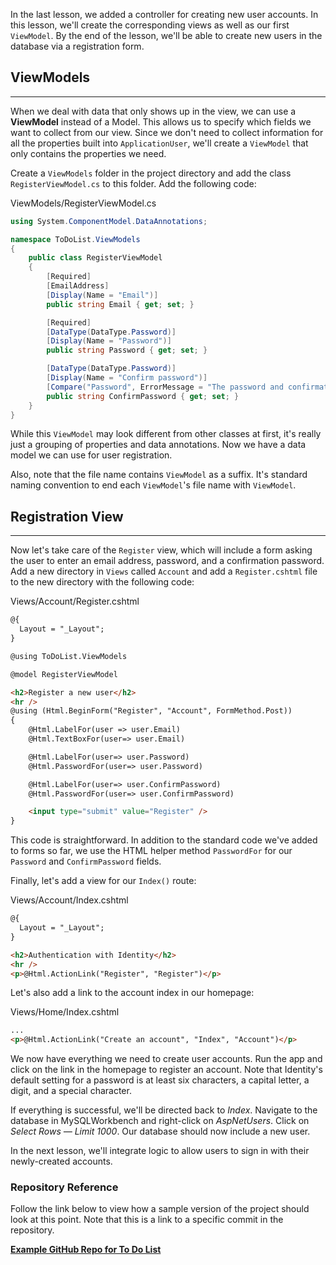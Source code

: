 In the last lesson, we added a controller for creating new user accounts. In this lesson, we'll create the corresponding views as well as our first `ViewModel`. By the end of the lesson, we'll be able to create new users in the database via a registration form.

## ViewModels
---

When we deal with data that only shows up in the view, we can use a **ViewModel** instead of a Model. This allows us to specify which fields we want to collect from our view. Since we don't need to collect information for all the properties built into `ApplicationUser`, we'll create a `ViewModel` that only contains the properties we need.

Create a `ViewModels` folder in the project directory and add the class `RegisterViewModel.cs` to this folder. Add the following code:

<div class="filename">ViewModels/RegisterViewModel.cs</div>

```csharp
using System.ComponentModel.DataAnnotations;

namespace ToDoList.ViewModels
{
    public class RegisterViewModel
    {
        [Required]
        [EmailAddress]
        [Display(Name = "Email")]
        public string Email { get; set; }

        [Required]
        [DataType(DataType.Password)]
        [Display(Name = "Password")]
        public string Password { get; set; }

        [DataType(DataType.Password)]
        [Display(Name = "Confirm password")]
        [Compare("Password", ErrorMessage = "The password and confirmation password do not match.")]
        public string ConfirmPassword { get; set; }
    }
}
```

While this `ViewModel` may look different from other classes at first, it's really just a grouping of properties and data annotations. Now we have a data model we can use for user registration.

Also, note that the file name contains `ViewModel` as a suffix. It's standard naming convention to end each `ViewModel`'s file name with `ViewModel`.

## Registration View
---

Now let's take care of the `Register` view, which will include a form asking the user to enter an email address, password, and a confirmation password. Add a new directory in `Views` called `Account` and add a `Register.cshtml` file to the new directory with the following code:

<div class="filename">Views/Account/Register.cshtml</div>

```html
@{
  Layout = "_Layout";
}

@using ToDoList.ViewModels

@model RegisterViewModel

<h2>Register a new user</h2>
<hr />
@using (Html.BeginForm("Register", "Account", FormMethod.Post))
{
    @Html.LabelFor(user => user.Email)
    @Html.TextBoxFor(user=> user.Email)

    @Html.LabelFor(user=> user.Password)
    @Html.PasswordFor(user=> user.Password)

    @Html.LabelFor(user=> user.ConfirmPassword)
    @Html.PasswordFor(user=> user.ConfirmPassword)

    <input type="submit" value="Register" />
}
```

This code is straightforward. In addition to the standard code we've added to forms so far, we use the HTML helper method `PasswordFor` for our `Password` and `ConfirmPassword` fields.

Finally, let's add a view for our `Index()` route:

<div class="filename">Views/Account/Index.cshtml</div>

```html
@{
  Layout = "_Layout";
}

<h2>Authentication with Identity</h2>
<hr />
<p>@Html.ActionLink("Register", "Register")</p>
```

Let's also add a link to the account index in our homepage:

<div class="filename">Views/Home/Index.cshtml</div>

```html
...
<p>@Html.ActionLink("Create an account", "Index", "Account")</p>
```

We now have everything we need to create user accounts. Run the app and click on the link in the homepage to register an account. Note that Identity's default setting for a password is at least six characters, a capital letter, a digit, and a special character.

If everything is successful, we'll be directed back to _Index_. Navigate to the database in MySQLWorkbench and right-click on _AspNetUsers_. Click on _Select Rows — Limit 1000_. Our database should now include a new user.

In the next lesson, we'll integrate logic to allow users to sign in with their newly-created accounts.

### Repository Reference

Follow the link below to view how a sample version of the project should look at this point. Note that this is a link to a specific commit in the repository.

**[<i class="glyphicon glyphicon-folder-open"></i> Example GitHub Repo for To Do List](https://github.com/epicodus-lessons/c-sharp-to-do-list-dotnet-5-week-5/tree/4_identity_views)**

